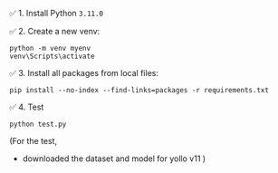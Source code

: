 ✅ 1. Install Python `3.11.0`

✅ 2. Create a new venv:
```
python -m venv myenv
venv\Scripts\activate
```

✅ 3. Install all packages from local files:
```
pip install --no-index --find-links=packages -r requirements.txt
```

✅ 4. Test
```
python test.py
```

(For the test, 
- downloaded the dataset and model for yollo v11
)
